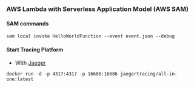 ### AWS Lambda with Serverless Application Model (AWS SAM)

#### SAM commands

```
sam local invoke HelloWorldFunction --event event.json --debug
```

#### Start Tracing Platform

- With [Jaeger](https://www.jaegertracing.io/)

```
docker run -d -p 4317:4317 -p 16686:16686 jaegertracing/all-in-one:latest
```

